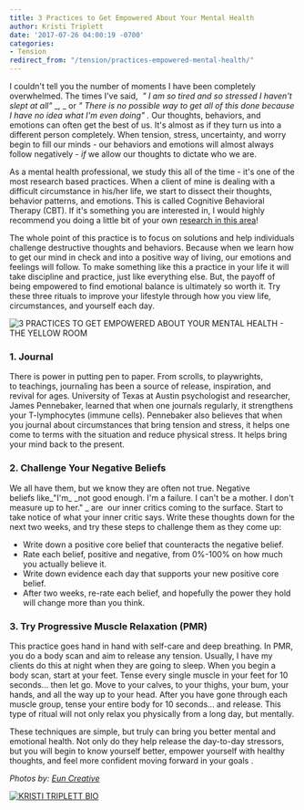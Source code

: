 ```yaml
---
title: 3 Practices to Get Empowered About Your Mental Health
author: Kristi Triplett
date: '2017-07-26 04:00:19 -0700'
categories:
- Tension
redirect_from: "/tension/practices-empowered-mental-health/"
---
```


I couldn't tell you the number of moments I have been completely overwhelmed. The times I've said,  _"_ _I am so tired and so stressed I haven't slept at all"_ _, _ or _"_ _There is no possible way to get all of this done because I have no idea what I'm even doing"_ _._ Our thoughts, behaviors, and emotions can often get the best of us. It's almost as if they turn us into a different person completely. When tension, stress, uncertainty, and worry begin to fill our minds - our behaviors and emotions will almost always follow negatively - _if_ we allow our thoughts to dictate who we are.

As a mental health professional, we study this all of the time - it's one of the most research based practices. When a client of mine is dealing with a difficult circumstance in his/her life, we start to dissect their thoughts, behavior patterns, and emotions. This is called Cognitive Behavioral Therapy (CBT). If it's something you are interested in, I would highly recommend you doing a little bit of your own [research in this area](https://www.beckinstitute.org/get-informed/what-is-cognitive-therapy/)! 

The whole point of this practice is to focus on solutions and help individuals challenge destructive thoughts and behaviors. Because when we learn how to get our mind in check and into a positive way of living, our emotions and feelings will follow. To make something like this a practice in your life it will take discipline and practice, just like everything else. But, the payoff of being empowered to find emotional balance is ultimately so worth it. Try these three rituals to improve your lifestyle through how you view life, circumstances, and yourself each day.

![3 PRACTICES TO GET EMPOWERED ABOUT YOUR MENTAL HEALTH - THE YELLOW ROOM](https://yellow-blog-images.imgix.net/2017/07/Julien-YellowTension-368.jpg)

### **1\. Journal**

There is power in putting pen to paper. From scrolls, to playwrights, to teachings, journaling has been a source of release, inspiration, and revival for ages. University of Texas at Austin psychologist and researcher, James Pennebaker, learned that when one journals regularly, it strengthens your T-lymphocytes (immune cells). Pennebaker also believes that when you journal about circumstances that bring tension and stress, it helps one come to terms with the situation and reduce physical stress. It helps bring your mind back to the present.

### **2\. Challenge Your Negative Beliefs**

We all have them, but we know they are often not true. Negative beliefs like_"I'm_ _not good enough. I'm a failure. I can't be a mother. I don't measure up to her." _ are  our inner critics coming to the surface. Start to take notice of what your inner critic says. Write these thoughts down for the next two weeks, and try these steps to challenge them as they come up:

*   Write down a positive core belief that counteracts the negative belief.
*   Rate each belief, positive and negative, from 0%-100% on how much you actually believe it.
*   Write down evidence each day that supports your new positive core belief.
*   After two weeks, re-rate each belief, and hopefully the power they hold will change more than you think.

### 3\. Try **Progressive Muscle Relaxation (PMR)**

This practice goes hand in hand with self-care and deep breathing. In PMR, you do a body scan and aim to release any tension. Usually, I have my clients do this at night when they are going to sleep. When you begin a body scan, start at your feet. Tense every single muscle in your feet for 10 seconds... then let go. Move to your calves, to your thighs, your bum, your hands, and all the way up to your head. After you have gone through each muscle group, tense your entire body for 10 seconds... and release. This type of ritual will not only relax you physically from a long day, but mentally.

These techniques are simple, but truly can bring you better mental and emotional health. Not only do they help release the day-to-day stressors, but you will begin to know yourself better, empower yourself with healthy thoughts, and feel more confident moving forward in your goals .

_Photos by: [Eun Creative](http://www.euncreative.com/)_

[![KRISTI TRIPLETT BIO](https://yellow-blog-images.imgix.net/2017/05/KRISTI-TRIPLETT-BIO.jpg)](https://www.instagram.com/kristitriplett/)
